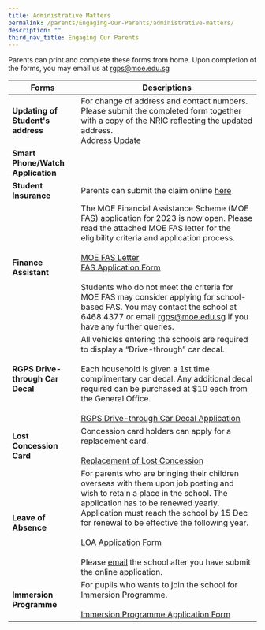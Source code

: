 ```yaml
---
title: Administrative Matters
permalink: /parents/Engaging-Our-Parents/administrative-matters/
description: ""
third_nav_title: Engaging Our Parents
---
```

Parents can print and complete these forms from home. Upon completion of the forms, you may email us at [rgps@moe.edu.sg](rgps@moe.edu.sg) 

| Forms    | Descriptions |
| -------- | ------------- |
|  **Updating of Student's address** |  For change of address and contact numbers. Please submit the completed form together with a copy of the NRIC reflecting the updated address. <br>[Address Update](/files/Forms/Form%20C%20(Address%20Updates).pdf)  |
|**Smart Phone/Watch Application**||
|**Student Insurance**|Parents can submit the claim online [here](https://studentgpa.incomegroupins.com.sg/#/)|
|**Finance Assistant**|The MOE Financial Assistance Scheme (MOE FAS) application for 2023 is now open. Please read the attached MOE FAS letter for the eligibility criteria and application process. <br><br>[MOE FAS Letter](/files/Forms/MOE%20FAS%20Letter.pdf)<br>[FAS Application Form](/files/Forms/FAS%20Application%20Form_2023.pdf)<br><br>Students who do not meet the criteria for MOE FAS may consider applying for school-based FAS. You may contact the school at 6468 4377 or email [rgps@moe.edu.sg](mailto:rgps@moe.edu.sg) if you have any further queries.|
|**RGPS Drive-through Car Decal**| All vehicles entering the schools are required to display a “Drive-through” car decal. <br><br>Each household is given a 1st time complimentary car decal. Any additional decal required can be purchased at $10 each from the General Office. <br><br>[RGPS Drive-through Car Decal Application](https://go.gov.sg/rgps-car-decal)|
|**Lost Concession Card**| Concession card holders can apply for a replacement card. <br><br>[Replacement of Lost Concession](https://www.transitlink.com.sg/lost-card-replacement/)|
|**Leave of Absence**| For parents who are bringing their children overseas with them upon job posting and wish to retain a place in the school. The application has to be renewed yearly. Application must reach the school by 15 Dec for renewal to be effective the following year. <br><br>[LOA Application Form](https://go.gov.sg/rgps-loa)<br><br>Please [email](rgps@moe.edu.sg) the school after you have submit the online application.|
|**Immersion Programme**|For pupils who wants to join the school for Immersion Programme. <br><br>[Immersion Programme Application Form](https://rafflesgirlspri.moe.edu.sg/qql/slot/u451/Forms/2021/Immersion%20Form%20for%20application.pdf)|